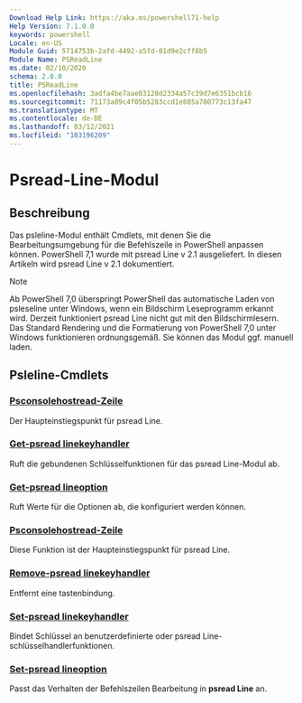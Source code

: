 ```yaml
---
Download Help Link: https://aka.ms/powershell71-help
Help Version: 7.1.0.0
keywords: powershell
Locale: en-US
Module Guid: 5714753b-2afd-4492-a5fd-01d9e2cff8b5
Module Name: PSReadLine
ms.date: 02/10/2020
schema: 2.0.0
title: PSReadLine
ms.openlocfilehash: 3adfa4be7aae03120d2334a57c39d7e6351bcb16
ms.sourcegitcommit: 71173a89c4f05b5283ccd1e885a780773c13fa47
ms.translationtype: MT
ms.contentlocale: de-DE
ms.lasthandoff: 03/12/2021
ms.locfileid: "103196209"
---
```

# Psread-Line-Modul

## Beschreibung

Das psleline-Modul enthält Cmdlets, mit denen Sie die Bearbeitungsumgebung für die Befehlszeile in PowerShell anpassen können. PowerShell 7,1 wurde mit psread Line v 2.1 ausgeliefert. In diesen Artikeln wird psread Line v 2.1 dokumentiert.

> [!NOTE]
> Ab PowerShell 7,0 überspringt PowerShell das automatische Laden von psleseline unter Windows, wenn ein Bildschirm Leseprogramm erkannt wird. Derzeit funktioniert psread Line nicht gut mit den Bildschirmlesern. Das Standard Rendering und die Formatierung von PowerShell 7,0 unter Windows funktionieren ordnungsgemäß. Sie können das Modul ggf. manuell laden.

## Psleline-Cmdlets

### [Psconsolehostread-Zeile](PSConsoleHostReadLine.md)
Der Haupteinstiegspunkt für psread Line.

### [Get-psread linekeyhandler](Get-PSReadLineKeyHandler.md)
Ruft die gebundenen Schlüsselfunktionen für das psread Line-Modul ab.

### [Get-psread lineoption](Get-PSReadLineOption.md)
Ruft Werte für die Optionen ab, die konfiguriert werden können.

### [Psconsolehostread-Zeile](PSConsoleHostReadLine.md)
Diese Funktion ist der Haupteinstiegspunkt für psread Line.

### [Remove-psread linekeyhandler](Remove-PSReadLineKeyHandler.md)
Entfernt eine tastenbindung.

### [Set-psread linekeyhandler](Set-PSReadLineKeyHandler.md)
Bindet Schlüssel an benutzerdefinierte oder psread Line-schlüsselhandlerfunktionen.

### [Set-psread lineoption](Set-PSReadLineOption.md)
Passt das Verhalten der Befehlszeilen Bearbeitung in **psread Line** an.

